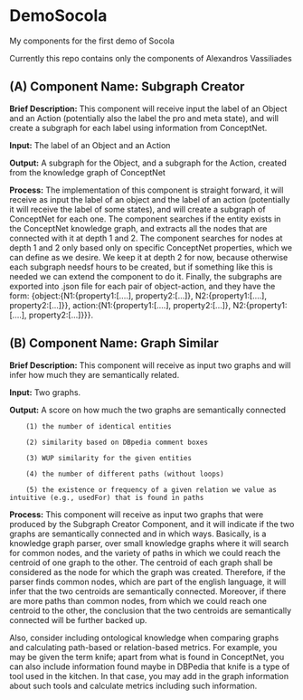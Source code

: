 # DemoSocola
My components for the first demo of Socola


Currently this repo contains only the components of Alexandros Vassiliades


## (A) Component Name: Subgraph Creator

**Brief Description:** This component will receive input the label of an Object and an Action (potentially also the label the pro and meta state), and will create a subgraph for each label using information from ConceptNet.

**Input:** The label of an Object and an Action

**Output:** A subgraph for the Object, and a subgraph for the Action, created from the knowledge graph of ConceptNet

**Process:**
The implementation of this component is straight forward, it will receive as input the label of an object and the label of an action (potentially it will receive the label of some states), and will create a subgraph of ConceptNet for each one. The component searches if the entity exists in the ConceptNet knowledge graph, and extracts all the nodes that are connected with it at depth 1 and 2. The component searches for nodes at depth 1 and 2 only based only on specific ConceptNet properties, which we can define as we desire. We keep it at depth 2 for now, because otherwise each subgraph needsf hours to be created, but if something like this is needed we can extend the component to do it. Finally, the subgraphs are exported into .json file for each pair of object-action, and they have the form:
{object:{N1:{property1:[....], property2:[...]}, N2:{property1:[....], property2:[...]}}, action:{N1:{property1:[....], property2:[...]}, N2:{property1:[....], property2:[...]}}}.



## (B) Component Name: Graph Similar

**Brief Description:** This component will receive as input two graphs and will infer how much they are semantically related.

**Ιnput:** Two graphs.

**Output:** A score on how much the two graphs are semantically connected

        (1) the number of identical entities 
        
        (2) similarity based on DBpedia comment boxes
        
        (3) WUP similarity for the given entities
        
        (4) the number of different paths (without loops)
        
        (5) the existence or frequency of a given relation we value as intuitive (e.g., usedFor) that is found in paths
        
**Process:**
This component will receive as input two graphs that were produced by the Subgraph Creator Component, and it will indicate if the two graphs are semantically connected and in which ways. Basically, is a knowledge graph parser, over small knowledge graphs where it will search for common nodes, and the variety of paths in which we could reach the centroid of one graph to the other. The centroid of each graph shall be considered as the node for which the graph was created. Therefore, if the parser finds common nodes, which are part of the english language,  it will infer that the two centroids are semantically connected. Moreover, if there are more paths than common nodes, from which we could reach one centroid to the other, the conclusion that the two centroids are semantically connected will be further backed up.

Also, consider including ontological knowledge when comparing graphs and calculating path-based or relation-based metrics. For example, you may be given the term knife; apart from what is found in ConceptNet, you can also include information found maybe in DBPedia that knife is a type of tool used in the kitchen. In that case, you may add in the graph information about such tools and calculate metrics including such information.
